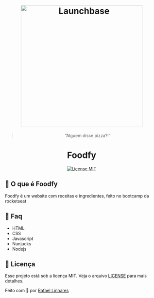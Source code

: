 <h1 align="center">
    <img alt="Launchbase" src="https://camo.githubusercontent.com/149256ed02c9054607878cd5f68d083ee99ae27d/68747470733a2f2f726f636b6574736561742d63646e2e73332d73612d656173742d312e616d617a6f6e6177732e636f6d2f6d6f636b75702e706e67" width="400px" />
</h1>



<blockquote align="center">“Alguem disse pizza?!”</blockquote>


<h1 align="center">  Foodfy </h1>

<p align="center"> 
  <a href="https://opensource.org/licenses/MIT"> 
    <img src="https://img.shields.io/badge/license-MIT-brightgreen" alt="License MIT"> 
  </a> 
</p> 

## :pizza: O que é Foodfy
Foodfy é um website com receitas e ingredientes, feito no bootcamp da rocketseat




## :email: Faq
- HTML
- CSS
- Javascript
- Nunjucks
- Nodejs 

## :memo: Licença
Esse projeto está sob a licença MIT. Veja o arquivo <a href="LICENSE">[LICENSE](/LICENSE) para mais detalhes.

    



Feito com :blue_heart: por [Rafael Linhares](https://www.linkedin.com/in/rafael-linhares-js/)

